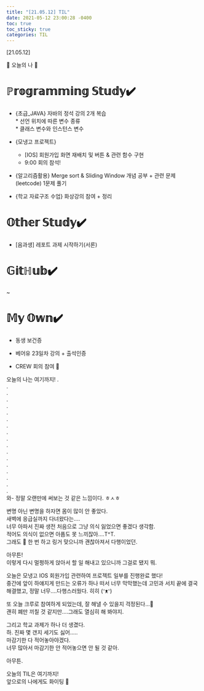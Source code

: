 ```yaml
---
title: "[21.05.12] TIL"
date: 2021-05-12 23:00:28 -0400
toc: true
toc_sticky: true
categories: TIL
---
```


[21.05.12]

🙌 오늘의 나 🙌

# ℙ𝕣𝕠𝕘𝕣𝕒𝕞𝕞𝕚𝕟𝕘 𝕊𝕥𝕦𝕕𝕪✔️
- {초급_JAVA} 자바의 정석 강의 2개 복습       
      * 선언 위치에 따른 변수 종류       
      * 클래스 변수와 인스턴스 변수

- {모냉고 프로젝트}       

   * [IOS] 회원가입 화면 재배치 및 버튼 & 관련 함수 구현
   * 9:00 회의 참석!

    
- {알고리즘활용} Merge sort & Sliding Window 개념 공부 + 관련 문제(leetcode) 1문제 풀기

- {학교 자료구조 수업}  화상강의 참여 + 정리
  

# 𝕆𝕥𝕙𝕖𝕣 𝕊𝕥𝕦𝕕𝕪✔️

- [음과생] 레포트 과제 시작하기(서론)

# 𝔾𝕚𝕥ℍ𝕦𝕓✔️

~


# 𝕄𝕪 𝕆𝕨𝕟✔️

- 동생 보건증  

- 베어유 23일차 강의 + 출석인증     

- CREW 회의 참여 🤭

오늘의 나는 여기까지! 
.     
.      
.      
.    
.     
.      
.       
.        
.      
.      
.       
.      
.      
.      
.      
.      
.      
.                    
와- 정말 오랜만에 써보는 것 같은 느낌이다. ㅎㅅㅎ        

변명 아닌 변명을 하자면 몸이 많이 안 좋았다.       
새벽에 응급실까지 다녀왔다는....         
너무 아파서 진짜 생전 처음으로 그냥 의식 잃었으면 좋겠다 생각함.        
적어도 의식이 없으면 아픔도 못 느끼잖아....T^T.       
그래도 🤮 한 번 하고 링거 맞으니까 괜찮아져서 다행이었던.     

아무튼!       
이렇게 다시 멀쩡하게 앉아서 할 일 해내고 있으니까 그걸로 됐지 뭐.      

오늘은 모냉고 IOS 회원가입 관련하여 프로젝트 일부를 진행완료 했다!     
중간에 앞이 하얘지게 만드는 오류가 하나 떠서 너무 막막했는데 고민과 서치 끝에 결국 해결했고, 정말 너무....다행스러웠다. 히히 (ᵔᴥᵔ)            

또 오늘 크루로 참여하게 되었는데, 잘 해낼 수 있을지 걱정된다...🤔    
괜히 폐만 끼칠 것 같지만....그래도 열심히 해 봐야지.          

그리고 학교 과제가 하나 더 생겼다.         
하. 진짜 몇 갠지 세기도 싫어.....       
마감기한 다 적어놓아야겠다.       
너무 많아서 마감기한 안 적어놓으면 안 될 것 같아.    

아무튼.

오늘의 TIL은 여기까지!       
앞으로의 나에게도 화이팅 🌸            
